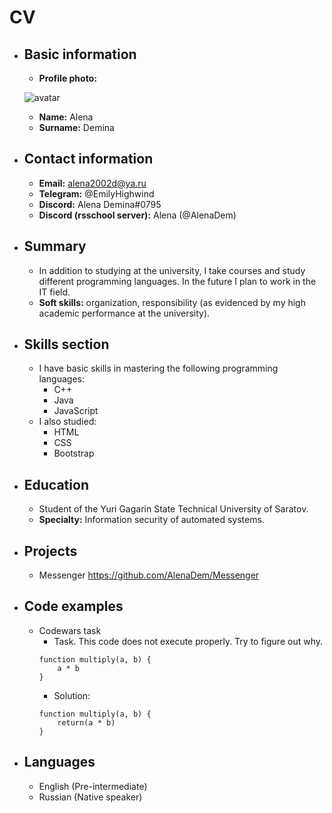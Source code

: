 # CV

* ## Basic information
    + **Profile photo:**
    
    ![avatar](https://user-images.githubusercontent.com/62592371/147970904-e5e8dca9-db3e-4247-9431-de9e7ec08a86.jpg)

    + **Name:** Alena 
    + **Surname:** Demina
    

* ## Contact information
    + **Email:** alena2002d@ya.ru
    + **Telegram:** @EmilyHighwind
    + **Discord:** Alena Demina#0795
    + **Discord (rsschool server):** Alena (@AlenaDem)

* ## Summary
    + In addition to studying at the university, I take courses and study different programming languages. In the future I plan to work in the IT field.
    + **Soft skills:** organization, responsibility (as evidenced by my high academic performance at the university).

* ## Skills section
    + I have basic skills in mastering the following programming languages:
        - C++
        - Java
        - JavaScript
    + I also studied:
        - HTML
        - CSS
        - Bootstrap

* ## Education
    + Student of the Yuri Gagarin State Technical University of Saratov.
    + **Specialty:** Information security of automated systems.

* ## Projects
    + Messenger
    https://github.com/AlenaDem/Messenger

* ## Code examples
    + Codewars task
        - Task. This code does not execute properly. Try to figure out why.
        ```
        function multiply(a, b) {
            a * b
        }
        ```
        - Solution:
        ```
        function multiply(a, b) {
            return(a * b)
        }
        ```


* ## Languages
    + English (Pre-intermediate)
    + Russian (Native speaker)
